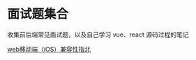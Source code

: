# 面试题集合

收集前后端常见面试题，以及自己学习 vue、react 源码过程的笔记

[web移动端（iOS）兼容性指北](https://juejin.cn/post/6854573215298256910#heading-6)
